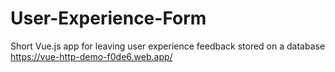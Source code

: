 # User-Experience-Form
Short Vue.js app for leaving user experience feedback stored on a database
https://vue-http-demo-f0de6.web.app/
